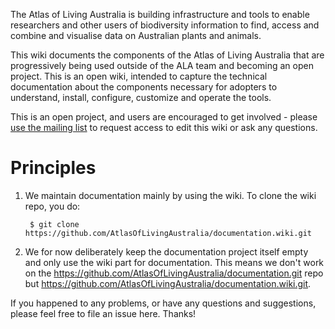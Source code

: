 The Atlas of Living Australia is building infrastructure and tools to enable researchers and other users of biodiversity information to find, access and combine and visualise data on Australian plants and animals.

This wiki documents the components of the Atlas of Living Australia that are progressively being used outside of the ALA team and becoming an open project.  This is an open wiki, intended to capture the technical documentation about the components necessary for adopters to understand, install, configure, customize and operate the tools.  

This is an open project, and users are encouraged to get involved - please [use the mailing list](http://lists.gbif.org/mailman/listinfo/ala-portal) to request access to edit this wiki or ask any questions.

# Principles
1. We maintain documentation mainly by using the wiki. To clone the wiki repo, you do:

        $ git clone https://github.com/AtlasOfLivingAustralia/documentation.wiki.git

2. We for now deliberately keep the documentation project itself empty and only use the wiki part for documentation. This means we don't work on the https://github.com/AtlasOfLivingAustralia/documentation.git repo but https://github.com/AtlasOfLivingAustralia/documentation.wiki.git.

If you happened to any problems, or have any questions and suggestions, please feel free to file an issue here. Thanks!